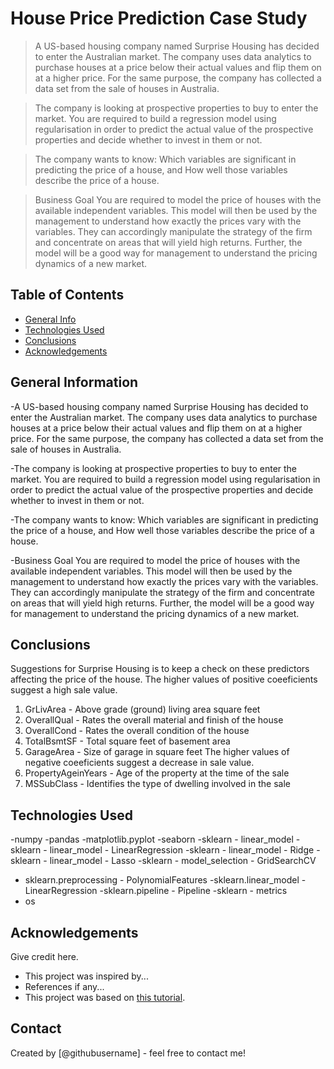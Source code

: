 # House Price Prediction Case Study
> A US-based housing company named Surprise Housing has decided to enter the Australian market. The company uses data analytics to purchase houses at a price below their actual values and flip them on at a higher price. For the same purpose, the company has collected a data set from the sale of houses in Australia.

>The company is looking at prospective properties to buy to enter the market. You are required to build a regression model using regularisation in order to predict the actual value of the prospective properties and decide whether to invest in them or not.

>The company wants to know:
Which variables are significant in predicting the price of a house, and
How well those variables describe the price of a house.


>Business Goal 
You are required to model the price of houses with the available independent variables. This model will then be used by the management to understand how exactly the prices vary with the variables. They can accordingly manipulate the strategy of the firm and concentrate on areas that will yield high returns. Further, the model will be a good way for management to understand the pricing dynamics of a new market.


## Table of Contents
* [General Info](#general-information)
* [Technologies Used](#technologies-used)
* [Conclusions](#conclusions)
* [Acknowledgements](#acknowledgements)

<!-- You can include any other section that is pertinent to your problem -->

## General Information

-A US-based housing company named Surprise Housing has decided to enter the Australian market. The company uses data analytics to purchase houses at a price below their actual values and flip them on at a higher price. For the same purpose, the company has collected a data set from the sale of houses in Australia.

-The company is looking at prospective properties to buy to enter the market. You are required to build a regression model using regularisation in order to predict the actual value of the prospective properties and decide whether to invest in them or not.

-The company wants to know:
Which variables are significant in predicting the price of a house, and
How well those variables describe the price of a house.


-Business Goal 
You are required to model the price of houses with the available independent variables. This model will then be used by the management to understand how exactly the prices vary with the variables. They can accordingly manipulate the strategy of the firm and concentrate on areas that will yield high returns. Further, the model will be a good way for management to understand the pricing dynamics of a new market.

<!-- You don't have to answer all the questions - just the ones relevant to your project. -->

## Conclusions
Suggestions for Surprise Housing is to keep a check on these predictors affecting the price of the house.
The higher values of positive coeeficients suggest a high sale value.
1. GrLivArea - Above grade (ground) living area square feet
2. OverallQual - Rates the overall material and finish of the house
3. OverallCond - Rates the overall condition of the house
4. TotalBsmtSF - Total square feet of basement area
5. GarageArea - Size of garage in square feet
The higher values of negative coeeficients suggest a decrease in sale value.
1. PropertyAgeinYears - Age of the property at the time of the sale
2. MSSubClass - Identifies the type of dwelling involved in the sale

<!-- You don't have to answer all the questions - just the ones relevant to your project. -->


## Technologies Used
-numpy
-pandas
-matplotlib.pyplot
-seaborn
-sklearn - linear_model
-sklearn - linear_model - LinearRegression
-sklearn - linear_model - Ridge
-sklearn - linear_model - Lasso
-sklearn - model_selection - GridSearchCV
 - sklearn.preprocessing - PolynomialFeatures
-sklearn.linear_model - LinearRegression
-sklearn.pipeline - Pipeline
-sklearn - metrics
- os


<!-- As the libraries versions keep on changing, it is recommended to mention the version of library used in this project -->

## Acknowledgements
Give credit here.
- This project was inspired by...
- References if any...
- This project was based on [this tutorial](https://www.example.com).


## Contact
Created by [@githubusername] - feel free to contact me!


<!-- Optional -->
<!-- ## License -->
<!-- This project is open source and available under the [... License](). -->

<!-- You don't have to include all sections - just the one's relevant to your project -->